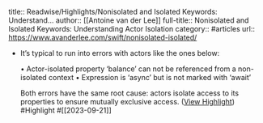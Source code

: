 title:: Readwise/Highlights/Nonisolated and Isolated Keywords: Understand...
author:: [[Antoine van der Lee]]
full-title:: Nonisolated and Isolated Keywords: Understanding Actor Isolation
category:: #articles
url:: https://www.avanderlee.com/swift/nonisolated-isolated/
- It’s typical to run into errors with actors like the ones below:
  
  •   Actor-isolated property ‘balance’ can not be referenced from a non-isolated context
  •   Expression is ‘async’ but is not marked with ‘await’
  
  Both errors have the same root cause: actors isolate access to its properties to ensure mutually exclusive access. ([View Highlight](https://read.readwise.io/read/01havc7abr2g2zrgggve4e13w4)) #Highlight #[[2023-09-21]]